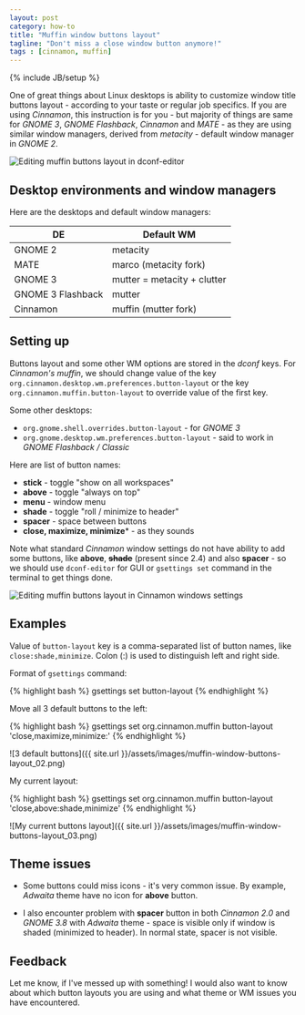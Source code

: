 ```yaml
---
layout: post
category: how-to
title: "Muffin window buttons layout"
tagline: "Don't miss a close window button anymore!"
tags : [cinnamon, muffin]
---
```

{% include JB/setup %}

One of great things about Linux desktops is ability to customize window title buttons layout - according to your taste or regular job specifics. If you are using *Cinnamon*, this instruction is for you - but majority of things are same for *GNOME 3*, *GNOME Flashback*, *Cinnamon* and *MATE* - as they are using similar window managers, derived from *metacity* - default window manager in *GNOME 2*.

<!-- more -->

<img src="{{ site.url }}/assets/images/muffin-window-buttons-layout_01.png" alt="Editing muffin buttons layout in dconf-editor" class="img-responsive" />

## Desktop environments and window managers

Here are the desktops and default window managers:

| DE 				| Default WM                    |
|-------------------|-------------------------------|
| GNOME 2 			| metacity						|
| MATE 				| marco (metacity fork)			|
| GNOME 3 			| mutter = metacity + clutter	|
| GNOME 3 Flashback	| mutter						|
| Cinnamon 			| muffin (mutter fork)			|

## Setting up

Buttons layout and some other WM options are stored in the *dconf* keys. For *Cinnamon's muffin*, we should
change value of the key `org.cinnamon.desktop.wm.preferences.button-layout` or the key `org.cinnamon.muffin.button-layout`
to override value of the first key.

Some other desktops:

- `org.gnome.shell.overrides.button-layout` - for *GNOME 3*
- `org.gnome.desktop.wm.preferences.button-layout` - said to work in *GNOME Flashback / Classic*

Here are list of button names:

- **stick** - toggle "show on all workspaces"
- **above** - toggle "always on top"
- **menu** - window menu
- **shade** - toggle "roll / minimize to header"
- **spacer** - space between buttons
- **close, maximize, minimize*** - as they sounds

Note what standard *Cinnamon* window settings do not have ability to add some buttons, like **above**, <del>**shade**</del> (present since 2.4) and also **spacer** -
so we should use `dconf-editor` for GUI or `gsettings set` command in the terminal to get things done.

<img src="{{ site.url }}/assets/images/muffin-window-buttons-layout_04.png" alt="Editing muffin buttons layout in Cinnamon windows settings" class="img-responsive" />

## Examples

Value of `button-layout` key is a comma-separated list of button names, like `close:shade,minimize`. Colon (:) is used to distinguish left and right side.

Format of `gsettings` command:

{% highlight bash %}
gsettings set <key> button-layout <value>
{% endhighlight %}

Move all 3 default buttons to the left:

{% highlight bash %}
gsettings set org.cinnamon.muffin button-layout 'close,maximize,minimize:'
{% endhighlight %}

![3 default buttons]({{ site.url }}/assets/images/muffin-window-buttons-layout_02.png)

My current layout:

{% highlight bash %}
gsettings set org.cinnamon.muffin button-layout 'close,above:shade,minimize'
{% endhighlight %}

![My current buttons layout]({{ site.url }}/assets/images/muffin-window-buttons-layout_03.png)

## Theme issues

- Some buttons could miss icons - it's very common issue. By example, *Adwaita* theme have no icon for **above** button.

- I also encounter problem with **spacer** button in both *Cinnamon 2.0* and *GNOME 3.8* with *Adwaita* theme - space is visible only if window is shaded (minimized to header). In normal state, spacer is not visible.

## Feedback

Let me know, if I've messed up with something! I would also want to know
about which button layouts you are using and what theme or WM issues you have encountered.
